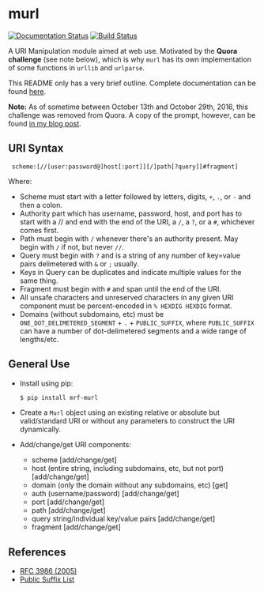 # murl

[![Documentation Status](https://readthedocs.org/projects/mrf-murl/badge/?version=latest)](http://mrf-murl.readthedocs.io/en/latest/?badge=latest)  [![Build Status](https://travis-ci.org/blaringsilence/murl.svg?branch=master)](https://travis-ci.org/blaringsilence/murl)

A URI Manipulation module aimed at web use. Motivated by the **Quora challenge** (see note below), which is why `murl` has its own implementation of some functions in `urllib` and `urlparse`.

This README only has a very brief outline. Complete documentation can be found [here](http://mrf-murl.readthedocs.io).

**Note:** As of sometime between October 13th and October 29th, 2016, this challenge was removed from Quora. A copy of the prompt, however, can be found [in my blog post](http://blog.maarouf.me/post/151745263197/murl-init).

## URI Syntax
` scheme:[//[user:password@]host[:port]][/]path[?query][#fragment]`

Where:
  - Scheme must start with a letter followed by letters, digits, `+`, `.`, or `-` and then a colon.
  - Authority part which has username, password, host, and port has to start with a // and end with the end of the URI, a `/`, a `?`, or a `#`, whichever comes first.
  - Path must begin with `/` whenever there's an authority present. May begin with `/` if not, but never `//`.
  - Query must begin with `?` and is a string of any number of key=value pairs delimetered with `&` or `;` usually.
  - Keys in Query can be duplicates and indicate multiple values for the same thing.
  - Fragment must begin with `#` and span until the end of the URI.
  - All unsafe characters and unreserved characters in any given URI component must be percent-encoded in `% HEXDIG HEXDIG` format.
  - Domains (without subdomains, etc) must be `ONE_DOT_DELIMETERED_SEGMENT` + `.` + `PUBLIC_SUFFIX`, where `PUBLIC_SUFFIX` can have a number of dot-delimetered segments and a wide range of lengths/etc.

## General Use

- Install using pip: 
  ```bash 
  $ pip install mrf-murl
  ```

- Create a `Murl` object using an existing relative or absolute but valid/standard URI or without any parameters to construct the URI dynamically.
- Add/change/get URI components:
  - scheme [add/change/get]
  - host (entire string, including subdomains, etc, but not port) [add/change/get]
  - domain (only the domain without any subdomains, etc) [get]
  - auth (username/password) [add/change/get]
  - port [add/change/get]
  - path [add/change/get]
  - query string/individual key/value pairs [add/change/get]
  - fragment [add/change/get]
  
## References

- [RFC 3986 (2005)](https://tools.ietf.org/html/rfc3986)
- [Public Suffix List](https://publicsuffix.org/)

